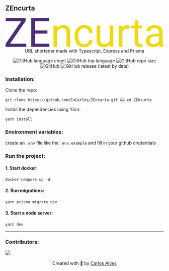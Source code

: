 ## ZEncurta

<p align="center">
    <img src="public\assets\logo.svg"/><br>
    URL shortener made with Typescript, Express and Prisma
</p>

<p align="center">
    <img alt="GitHub language count" src="https://img.shields.io/github/languages/count/EuCarlos/ZEncurta?style=flat-square">
    <img alt="GitHub top language" src="https://img.shields.io/github/languages/top/EuCarlos/ZEncurta?color=orange&style=flat-square">
    <img alt="GitHub repo size" src="https://img.shields.io/github/repo-size/EuCarlos/ZEncurta?color=yellow&style=flat-square">
    <img alt="GitHub" src="https://img.shields.io/github/license/EuCarlos/ZEncurta?style=flat-square">
    <img alt="GitHub release (latest by date)" src="https://img.shields.io/github/v/release/eucarlos/ZEncurta?style=flat-square">
</p>

### Installation:

Clone the repo:

    git clone https://github.com/EuCarlos/ZEncurta.git && cd ZEncurta

Install the dependencies using Yarn:

    yarn install

### Environment variables:
create an `.env` file like the `.env.example` and fill in your github credentials

### Run the project:
#### 1. Start docker:

    docker-compose up -d

#### 2. Run migrations:

    yarn prisma migrate dev

#### 3. Start a node server:

    yarn dev


___
### Contributors:
<a href="https://github.com/eucarlos/ZEncurta/graphs/contributors">
  <img src="https://contrib.rocks/image?repo=eucarlos/ZEncurta" />
</a>

<p align="center">
Created with 💜 by <a href="https://github.com/eucarlos/">Carlos Alves</a>
</p>